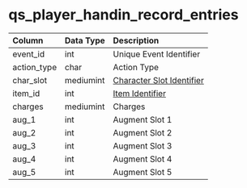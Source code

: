 # qs_player_handin_record_entries

| Column | Data Type | Description |
| :--- | :--- | :--- |
| event_id | int | Unique Event Identifier |
| action_type | char | Action Type |
| char_slot | mediumint | [Character Slot Identifier](../../../../server/inventory/inventory-slots) |
| item_id | int | [Item Identifier](../../schema/items/items.md) |
| charges | mediumint | Charges |
| aug_1 | int | Augment Slot 1 |
| aug_2 | int | Augment Slot 2 |
| aug_3 | int | Augment Slot 3 |
| aug_4 | int | Augment Slot 4 |
| aug_5 | int | Augment Slot 5 |

